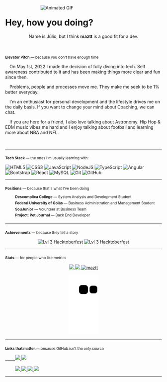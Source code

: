 <img align="right" alt="Animated GIF" src="https://user-images.githubusercontent.com/92126792/202570002-e3057b21-c552-4d0e-9b83-24cd41e7740d.gif" width="390px" height="auto" />

<h1 align="left">Hey, how you doing?</h1>
<p align="center">Name is Júlio, but I think <strong>maztt</strong> is a good fit for a dev.</p>

<br>

<sub><b>Elevator Pitch</b> — because you don't have enough time</sub>

&emsp;On May 1st, 2022 I made the decision of fully diving into tech. Self awareness contributed to it and has been making things more clear and fun since then.
    
&emsp;Problems, people and processes move me. They make me seek to be 1% better everyday.

&emsp;I'm an enthusiast for personal development and the lifestyle drives me on the daily basis. If you want to change your mind about Coaching, we can chat.

&emsp;If you are here for a friend, I also love talking about Astronomy. Hip Hop & EDM music vibes me hard and I enjoy talking about football and learning more about NBA and NFL.

<br>

<hr>

<sub><b>Tech Stack</b> — the ones I'm usually learning with:</sub>

<div align="left">

![HTML5](https://img.shields.io/badge/html5-%23323330.svg?style=for-the-badge&logo=html5&logoColor=%23E34F26)
![CSS3](https://img.shields.io/badge/css3-%23323330.svg?style=for-the-badge&logo=css3&logoColor=%231572B6)
![JavaScript](https://img.shields.io/badge/javascript-%23323330.svg?style=for-the-badge&logo=javascript&logoColor=%23F7DF1E)
![NodeJS](https://img.shields.io/badge/node.js-%23323330.svg?style=for-the-badge&logo=node.js&logoColor=%6DA55F)
![TypeScript](https://img.shields.io/badge/typescript-%23323330.svg?style=for-the-badge&logo=typescript&logoColor=%23007ACC)
![Angular](https://img.shields.io/badge/angular-%23323330.svg?style=for-the-badge&logo=angular&logoColor=%23C21325)
![Bootstrap](https://img.shields.io/badge/bootstrap-%23323330.svg?style=for-the-badge&logo=bootstrap&logoColor=%23563D7C)
![React](https://img.shields.io/badge/react-%23323330.svg?style=for-the-badge&logo=react&logoColor=%2361DAFB)
![MySQL](https://img.shields.io/badge/mysql-%23323330.svg?style=for-the-badge&logo=mysql&logoColor=%231572B6)
![Git](https://img.shields.io/badge/git-%23323330.svg?style=for-the-badge&logo=git&logoColor=%23F05033)
![GitHub](https://img.shields.io/badge/github-%23323330.svg?style=for-the-badge&logo=github&logoColor=%23121011)
    
</div>


<hr>
    
<sub><b>Positions</b> — because that's what I've been doing</sub>

<div>
    &emsp;&emsp;    <sup><b>Descomplica College</b> — System Analysis and Development Student</sup>
</div>

<div>
    &emsp;&emsp;    <sup><b>Federal University of Goiás</b> — Business Administration and Management Student</sup>
</div>

<div>
    &emsp;&emsp;    <sup><b>SouJunior</b> — Volunteer at Business Team</sup>
</div>

<div>
    &emsp;&emsp;    <sup><b>Project: Pet Journal</b> — Back End Developer</sup>
</div>


<hr>

<sub><b>Achievements</b> — because they tell a story</sub>


<div align="center">
  <img src="https://www.holopin.io/_next/image?url=https%3A%2F%2Fassets.holopin.io%2FeyJidWNrZXQiOiJob2xvcGluLWFzc2V0cyIsImtleSI6ImFzc2V0cy9jbDhkOHRrZnAwMDMyMDlqbmtxZTF3dzVhIiwiZWRpdHMiOnsicm90YXRlIjpudWxsfX0%3D&w=1920&q=75" alt="Lvl 3 Hacktoberfest" width="170px"/>
 <img src="https://image-proxy-cdn.teamtreehouse.com/21c3880313cbaa54b9eea93b1a131208aefe2778/68747470733a2f2f643968687267346d6e767a6f772e636c6f756466726f6e742e6e65742f6a6f696e2e7465616d74726565686f7573652e636f6d2f3130302d646179732d6f662d636f64652f38633631643566642d313030646179736f66636f64652d626164676566696e616c732d30355f30376d30376d3030303030303030303030303030312e706e67" alt="Lvl 3 Hacktoberfest" width="170px"/>
</div>

<hr>

<sub><b>Stats</b> — for people who like metrics</sub>

 <div align="center">
  <a href="https://github.com/maztt">
  <img height="110em" src="https://github-readme-stats.vercel.app/api?username=maztt&show_icons=true&theme=codeSTACKr&include_all_commits=true&count_private=true"/>
  <img height="110em" src="https://github-readme-stats.vercel.app/api/top-langs/?username=maztt&layout=compact&langs_count=6&theme=codeSTACKr"/>  
  <img height="110em" src="https://github-readme-streak-stats.herokuapp.com/?user=maztt&theme=dark" alt="maztt" />
      
  ![Snake animation](https://github.com/maztt/maztt/blob/output/github-contribution-grid-snake.svg)
</div>



</div>

<hr>

<sub><b>Links that matter</b> — because GitHub isn't the only source</sub>


<div>
   &emsp;&emsp;
  <a href="https://maztt.github.io/personal-page/" target="_blank">
   <img src="https://img.shields.io/badge/-Portfolio-%23323330?style=for-the-badge&logo=portfolio&logoColor=white">
  </a>
  <a href="#" title="Anytime soon" target="_blank">
   <img src="https://img.shields.io/badge/-Blog-%23323330?style=for-the-badge&logo=blog&logoColor=white">
  </a>
</div>
<br>
<div>
   &emsp;&emsp; 
  <a href="https://twitter.com/_maztt" target="_blank">
   <img src="https://img.shields.io/badge/-Twitter-%230077B5?style=for-the-badge&logo=twitter&logoColor=white">
  </a>
  <a href="https://instagram.com/juliomaztt" target="_blank">
   <img src="https://img.shields.io/badge/-Instagram-%23E4405F?style=for-the-badge&logo=instagram&logoColor=white">
  </a>
  <a href = "mailto:juliomazotti@gmail.com">
  <img src="https://img.shields.io/badge/-Gmail-%23333?style=for-the-badge&logo=gmail&logoColor=white">
  </a>
  <a href="https://www.linkedin.com/in/juliomasson" target="_blank">
  <img src="https://img.shields.io/badge/-LinkedIn-%230077B5?style=for-the-badge&logo=linkedin&logoColor=white">
  </a> 
</div>

<hr>
